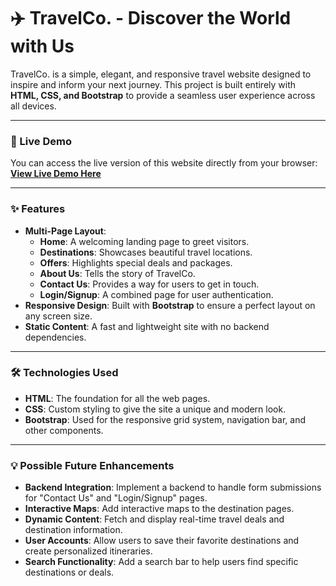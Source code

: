 # ✈️ TravelCo. - Discover the World with Us

TravelCo. is a simple, elegant, and responsive travel website designed to inspire and inform your next journey. This project is built entirely with **HTML, CSS, and Bootstrap** to provide a seamless user experience across all devices.

---

### 🔗 Live Demo

You can access the live version of this website directly from your browser:
**[View Live Demo Here](https://herilpatel76.github.io/TRAVEL-WEBSITE/)**

---

### ✨ Features

-   **Multi-Page Layout**:
    -   **Home**: A welcoming landing page to greet visitors.
    -   **Destinations**: Showcases beautiful travel locations.
    -   **Offers**: Highlights special deals and packages.
    -   **About Us**: Tells the story of TravelCo.
    -   **Contact Us**: Provides a way for users to get in touch.
    -   **Login/Signup**: A combined page for user authentication.
-   **Responsive Design**: Built with **Bootstrap** to ensure a perfect layout on any screen size.
-   **Static Content**: A fast and lightweight site with no backend dependencies.

---

### 🛠️ Technologies Used

-   **HTML**: The foundation for all the web pages.
-   **CSS**: Custom styling to give the site a unique and modern look.
-   **Bootstrap**: Used for the responsive grid system, navigation bar, and other components.

---

### 💡 Possible Future Enhancements

-   **Backend Integration**: Implement a backend to handle form submissions for "Contact Us" and "Login/Signup" pages.
-   **Interactive Maps**: Add interactive maps to the destination pages.
-   **Dynamic Content**: Fetch and display real-time travel deals and destination information.
-   **User Accounts**: Allow users to save their favorite destinations and create personalized itineraries.
-   **Search Functionality**: Add a search bar to help users find specific destinations or deals.
